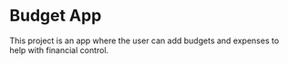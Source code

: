# Budget App
This project is an app where the user can add budgets and expenses to help with financial control.
